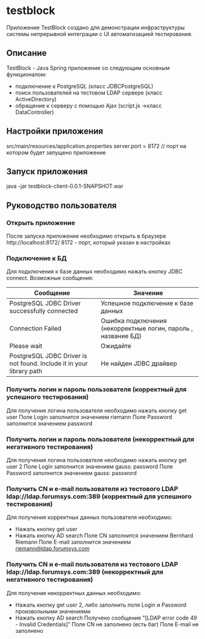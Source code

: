 # testblock
Приложение TestBlock создано для демонстрации инфраструктуры системы непрерывной интеграции с UI автоматизацией тестирования.

## Описание
TestBlock - Java Spring приложение со следующим основным функционалом: 
* подключение к PostgreSQL (класс JDBCPostgreSQL)
* поиск пользователей на тестовом LDAP сервере (класс ActiveDirectory)
* обращение к серверу с помощью Ajax (script.js ->класс DataController)

## Настройки приложения
src/main/resources/application.properties
server.port = 8172 // порт на котором будет запущено приложение

## Запуск приложения
java -jar testblock-client-0.0.1-SNAPSHOT.war

## Руководство пользователя
### Открыть приложение
После запуска приложение необходимо открыть в браузере
http://localhost:8172/
8172 - порт, который указан в настройках 
### Подключение к БД
Для подключения к базе данных необходимо нажать кнопку JDBC connect.
Возможные сообщения:

Сообщение | Значение
------------ | -------------
PostgreSQL JDBC Driver successfully connected | Успешное подключение к базе данных
Connection Failed | Ошибка подключения (некорректные логин, пароль , название БД) 
Please wait | Ожидайте
PostgreSQL JDBC Driver is not found. Include it in your library path | Не найден JDBC драйвер

### Получить логин и пароль пользователя (корректный для успешного тестирования)
Для получения логина пользователя необходимо нажать кнопку get user
Поле Login заполнится значением riemann
Поле Password заполнится значением password

### Получить логин и пароль пользователя (некорректный для негативного тестирования)

Для получения логина пользователя необходимо нажать кнопку get user 2
Поле Login заполнится значением gauss: password
Поле Password заполнится значением gauss: password

### Получить CN и e-mail пользователя из тестового LDAP ldap://ldap.forumsys.com:389 (корректный для успешного тестирования)
Для получения корректных данных пользователя необходимо:
* Нажать кнопку get user
* Нажать кнопку AD search
Поле CN заполнится значением Bernhard Riemann
Поле E-mail заполнится значением riemann@ldap.forumsys.com

### Получить CN и e-mail пользователя из тестового LDAP ldap://ldap.forumsys.com:389 (некорректный для негативного тестирования)
Для получения некорректных данных  необходимо:
* Нажать кнопку get user 2, либо заполнить поля Login и Password произвольными значениями
* Нажать кнопку AD search
Получено сообщение "[LDAP error code 49 - Invalid Credentials]"
Поле CN не заполнено (есть баг)
Поле E-mail не заполнено



